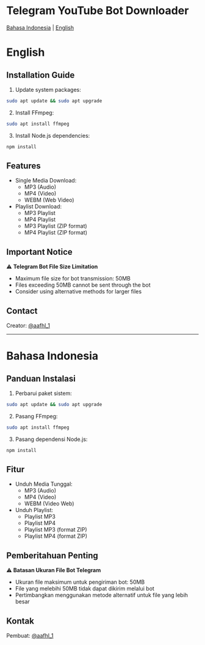 # Telegram YouTube Bot Downloader
[Bahasa Indonesia](#bahasa-indonesia) | [English](#english)

# English

## Installation Guide
1. Update system packages:
```bash
sudo apt update && sudo apt upgrade
```

2. Install FFmpeg:
```bash
sudo apt install ffmpeg
```

3. Install Node.js dependencies:
```bash
npm install
```

## Features
- Single Media Download:
  - MP3 (Audio)
  - MP4 (Video)
  - WEBM (Web Video)
- Playlist Download:
  - MP3 Playlist
  - MP4 Playlist
  - MP3 Playlist (ZIP format)
  - MP4 Playlist (ZIP format)

## Important Notice
⚠️ **Telegram Bot File Size Limitation**
- Maximum file size for bot transmission: 50MB
- Files exceeding 50MB cannot be sent through the bot
- Consider using alternative methods for larger files

## Contact
Creator: [@aafhl_1](https://instagram.com/aafhl_1)

---

# Bahasa Indonesia

## Panduan Instalasi
1. Perbarui paket sistem:
```bash
sudo apt update && sudo apt upgrade
```

2. Pasang FFmpeg:
```bash
sudo apt install ffmpeg
```

3. Pasang dependensi Node.js:
```bash
npm install
```

## Fitur
- Unduh Media Tunggal:
  - MP3 (Audio)
  - MP4 (Video)
  - WEBM (Video Web)
- Unduh Playlist:
  - Playlist MP3
  - Playlist MP4
  - Playlist MP3 (format ZIP)
  - Playlist MP4 (format ZIP)

## Pemberitahuan Penting
⚠️ **Batasan Ukuran File Bot Telegram**
- Ukuran file maksimum untuk pengiriman bot: 50MB
- File yang melebihi 50MB tidak dapat dikirim melalui bot
- Pertimbangkan menggunakan metode alternatif untuk file yang lebih besar 

## Kontak
Pembuat: [@aafhl_1](https://instagram.com/aafhl_1)